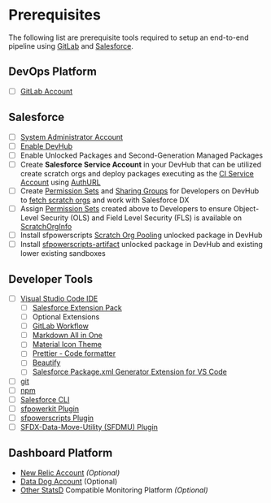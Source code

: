 # Prerequisites

The following list are prerequisite tools required to setup an end-to-end pipeline using [GitLab](https://about.gitlab.com/free-trial/) and [Salesforce](https://www.salesforce.com).‌

## DevOps Platform

* [ ] [​GitLab Account​](https://about.gitlab.com/free-trial/)

## Salesforce

* [ ] ​[System Administrator Account](https://help.salesforce.com/s/articleView?id=How-to-change-Administrators-1327365222554\&language=en\_US\&r=https%3A%2F%2Fwww.google.com%2F\&type=1)​
* [ ] ​[Enable DevHub](https://help.salesforce.com/s/articleView?id=sf.sfdx\_setup\_enable\_devhub.htm\&type=5)
* [ ] Enable ​Unlocked Packages and Second-Generation Managed Packages
* [ ] Create **Salesforce Service Account** in your DevHub that can be utilized create scratch orgs and deploy packages executing as the [CI Service Account](https://sfpowerscripts.dxatscale.io/getting-started/prerequisites#create-a-ci-service-user-in-production) using [AuthURL](https://developer.salesforce.com/docs/atlas.en-us.sfdx\_cli\_reference.meta/sfdx\_cli\_reference/cli\_reference\_auth\_sfdxurl.htm)​
* [ ] Create [Permission Sets](https://developer.salesforce.com/docs/atlas.en-us.securityImplGuide.meta/securityImplGuide/perm\_sets\_overview.htm#:\~:text=A%20permission%20set%20is%20a,access%20without%20changing%20their%20profiles.\&text=Users%20can%20have%20only%20one,can%20have%20multiple%20permission%20sets.) and [Sharing Groups](https://sfpowerscripts.dxatscale.io/getting-started/prerequisites#grant-developers-access-to-scratch-org-pools) for Developers on DevHub to [fetch scratch orgs](https://github.com/Accenture/sfpowerkit/wiki/Getting-started-with-ScratchOrg-Pooling#4-fetch-scratch-org-from-a-pool) and work with Salesforce DX
* [ ] Assign [Permission Sets](https://developer.salesforce.com/docs/atlas.en-us.securityImplGuide.meta/securityImplGuide/perm\_sets\_overview.htm#:\~:text=A%20permission%20set%20is%20a,access%20without%20changing%20their%20profiles.\&text=Users%20can%20have%20only%20one,can%20have%20multiple%20permission%20sets.) created above to Developers to ensure Object-Level Security (OLS) and Field Level Security (FLS) is available on [ScratchOrgInfo](https://developer.salesforce.com/docs/atlas.en-us.api.meta/api/sforce\_api\_objects\_scratchorginfo.htm)​
* [ ] Install sfpowerscripts [Scratch Org Pooling](https://github.com/Accenture/sfpowerscripts/tree/develop/prerequisites/scratchorgpool) unlocked package in DevHub
* [ ] Install [sfpowerscripts-artifact](https://github.com/Accenture/sfpowerscripts/tree/develop/prerequisites/sfpowerscripts-artifact) unlocked package in DevHub and existing lower existing sandboxes

## Developer Tools

* [ ] ​[Visual Studio Code IDE](https://code.visualstudio.com/download)​
  * [ ] ​[Salesforce Extension Pack](https://marketplace.visualstudio.com/items?itemName=salesforce.salesforcedx-vscode)​
  * [ ] Optional Extensions​
  * [ ] [GitLab Workflow](https://marketplace.visualstudio.com/items?itemName=GitLab.gitlab-workflow)
  * [ ] ​[Markdown All in One](https://marketplace.visualstudio.com/items?itemName=yzhang.markdown-all-in-one)​
  * [ ] ​[Material Icon Theme](https://marketplace.visualstudio.com/items?itemName=PKief.material-icon-theme)​
  * [ ] [​Prettier - Code formatter​](https://marketplace.visualstudio.com/items?itemName=esbenp.prettier-vscode)
  * [ ] ​[Beautify](https://marketplace.visualstudio.com/items?itemName=HookyQR.beautify)
  * [ ] [Salesforce Package.xml Generator Extension for VS Code](https://marketplace.visualstudio.com/items?itemName=VignaeshRamA.sfdx-package-xml-generator)​
* [ ] ​[git](https://git-scm.com)
* [ ] [npm​](https://docs.npmjs.com/downloading-and-installing-node-js-and-npm)
* [ ] ​[Salesforce CLI](https://www.npmjs.com/package/sfdx-cli)​
* [ ] ​[sfpowerkit Plugin](https://github.com/dxatscale/sfpowerkit)​
* [ ] ​[sfpowerscripts Plugin](https://github.com/Accenture/sfpowerscripts)​
* [ ] ​[SFDX-Data-Move-Utility (SFDMU) Plugin](https://github.com/forcedotcom/SFDX-Data-Move-Utility)​

## Dashboard Platform

* ​[New Relic Account](https://newrelic.com/signup) _(Optional)_
* [Data Dog Account](https://www.datadoghq.com) (Optional)
* [Other StatsD](https://github.com/statsd/statsd) Compatible Monitoring Platform _(Optional)_

